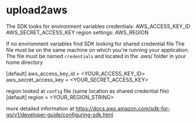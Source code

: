 # upload2aws
The SDK looks for environment variables
credentials:
AWS_ACCESS_KEY_ID
AWS_SECRET_ACCESS_KEY
region settings:
AWS_REGION

If no environment variables find SDK looking for shared credential file
The file must be on the same machine on which you're running your application.
The file must be named `credentials` and located in the .aws/ folder in your home directory

[default]
aws_access_key_id = <YOUR_ACCESS_KEY_ID>
aws_secret_access_key = <YOUR_SECRET_ACCESS_KEY>

region looked at `config` file (same location as shared credential file)
[default]
region = <YOUR_REGION_STRING>

more detailed information at https://docs.aws.amazon.com/sdk-for-go/v1/developer-guide/configuring-sdk.html
